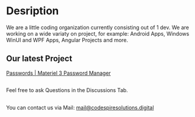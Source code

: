 # Desription
We are a little coding organization currently consisting out of 1 dev. We are working on a wide variaty on project, for example: Android Apps, Windows WinUI and WPF Apps, Angular Projects and more.
## Our latest Project
[Passwords | Materiel 3 Password Manager](https://github.com/CodeSpire-Solutions/Password-Manager-Materiel-3-Expressive)
##
Feel free to ask Questions in the Discussions Tab.
##
You can contact us via Mail: [mail@codespiresolutions.digital](mailto:mail@codespiresolutions.digital?subject=[GitHub])
